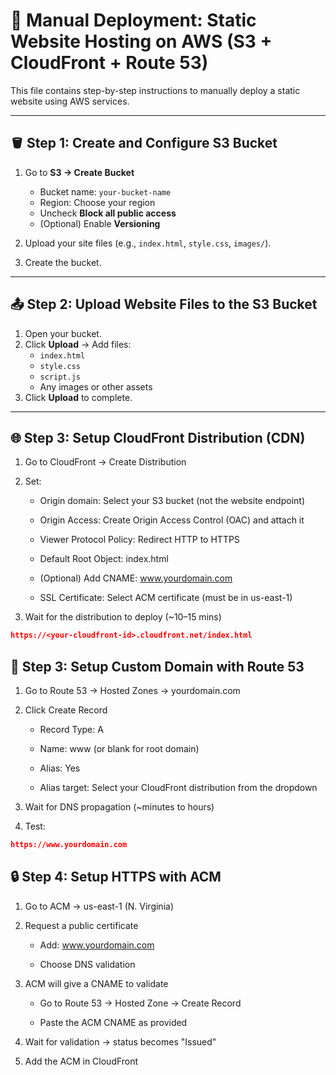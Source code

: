 # 🧾 Manual Deployment: Static Website Hosting on AWS (S3 + CloudFront + Route 53)

This file contains step-by-step instructions to manually deploy a static website using AWS services.

---

## 🪣 Step 1: Create and Configure S3 Bucket

1. Go to **S3 → Create Bucket**
   - Bucket name: `your-bucket-name`
   - Region: Choose your region
   - Uncheck **Block all public access**
   - (Optional) Enable **Versioning**

2. Upload your site files (e.g., `index.html`, `style.css`, `images/`).

3. Create the bucket.

---

## 📤 Step 2: Upload Website Files to the S3 Bucket

1. Open your bucket.
2. Click **Upload** → Add files:
   - `index.html`
   - `style.css`
   - `script.js`
   - Any images or other assets
3. Click **Upload** to complete.

---

## 🌐 Step 3: Setup CloudFront Distribution (CDN)
1. Go to CloudFront → Create Distribution

2. Set:

    - Origin domain: Select your S3 bucket (not the website endpoint)

    - Origin Access: Create Origin Access Control (OAC) and attach it

    - Viewer Protocol Policy: Redirect HTTP to HTTPS

    - Default Root Object: index.html

    - (Optional) Add CNAME: www.yourdomain.com

    - SSL Certificate: Select ACM certificate (must be in us-east-1)

3. Wait for the distribution to deploy (~10–15 mins)

```json
https://<your-cloudfront-id>.cloudfront.net/index.html
```
## 📛 Step 3: Setup Custom Domain with Route 53
1. Go to Route 53 → Hosted Zones → yourdomain.com

2. Click Create Record

    - Record Type: A

    - Name: www (or blank for root domain)

    - Alias: Yes

    - Alias target: Select your CloudFront distribution from the dropdown

3. Wait for DNS propagation (~minutes to hours)

4. Test:

```json
https://www.yourdomain.com
```

## 🔒 Step 4: Setup HTTPS with ACM
1. Go to ACM → us-east-1 (N. Virginia)

2. Request a public certificate

    - Add: www.yourdomain.com

    - Choose DNS validation

3. ACM will give a CNAME to validate

    - Go to Route 53 → Hosted Zone → Create Record

    - Paste the ACM CNAME as provided

4. Wait for validation → status becomes "Issued"
   
5. Add the ACM in CloudFront
